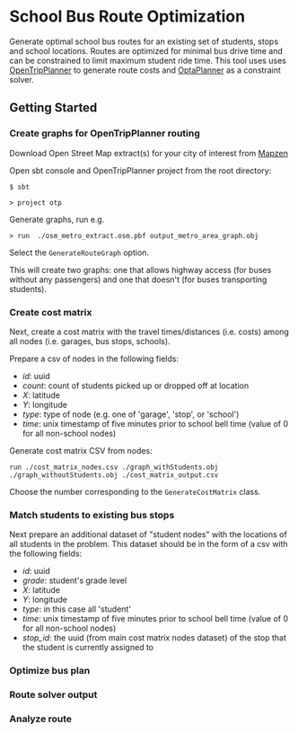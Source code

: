 # School Bus Route Optimization

Generate optimal school bus routes for an existing set of students, stops and school locations. Routes are optimized for minimal bus drive time and can be constrained to limit maximum student ride time. This tool uses uses [OpenTripPlanner](https://github.com/opentripplanner/OpenTripPlanner) to generate route costs and [OptaPlanner](https://github.com/kiegroup/optaplanner) as a constraint solver.  

## Getting Started

### Create graphs for OpenTripPlanner routing
Download Open Street Map extract(s) for your city of interest from [Mapzen](https://mapzen.com/data/metro-extracts)

Open sbt console and OpenTripPlanner project from the root directory:

`$ sbt`

`> project otp`

Generate graphs, run e.g.

`> run  ./osm_metro_extract.osm.pbf output_metro_area_graph.obj`

Select the `GenerateRouteGraph` option.

This will create two graphs: one that allows highway access (for buses without any passengers) and one that doesn't (for buses transporting students). 

### Create cost matrix 

Next, create a cost matrix with the travel times/distances (i.e. costs) among all nodes (i.e. garages, bus stops, schools).

Prepare a csv of nodes in the following fields:

* *id*: uuid
* *count*: count of students picked up or dropped off at location
* *X*: latitude
* *Y*: longitude
* *type*: type of node (e.g. one of 'garage', 'stop', or 'school')
* *time*: unix timestamp of five minutes prior to school bell time (value of 0 for all non-school nodes)

Generate cost matrix CSV from nodes:

`run ./cost_matrix_nodes.csv ./graph_withStudents.obj ./graph_withoutStudents.obj ./cost_matrix_output.csv`

Choose the number corresponding to the `GenerateCostMatrix` class.

### Match students to existing bus stops

Next prepare an additional dataset of "student nodes" with the locations of all students in the problem. This dataset should be in the form of a csv with the following fields:

* *id*: uuid
* *grade*: student's grade level
* *X*: latitude
* *Y*: longitude
* *type*: in this case all 'student'
* *time*: unix timestamp of five minutes prior to school bell time (value of 0 for all non-school nodes)
* *stop_id*: the uuid (from main cost matrix nodes dataset) of the stop that the student is currently assigned to

### Optimize bus plan

### Route solver output

### Analyze route



